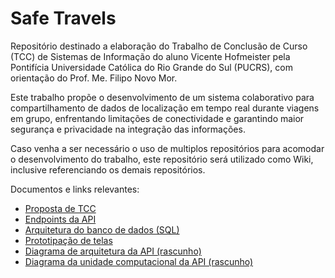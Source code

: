 # Safe Travels

Repositório destinado a elaboração do Trabalho de Conclusão de Curso (TCC) de Sistemas de Informação do aluno Vicente Hofmeister pela Pontifícia Universidade Católica do Rio Grande do Sul (PUCRS), com orientação do Prof. Me. Filipo Novo Mor.

Este trabalho propõe o desenvolvimento de um sistema colaborativo para compartilhamento de dados de localização em tempo real durante viagens em grupo, enfrentando limitações de conectividade e garantindo maior segurança e privacidade na integração das informações.

Caso venha a ser necessário o uso de multiplos repositórios para acomodar o desenvolvimento do trabalho, este repositório será utilizado como Wiki, inclusive referenciando os demais repositórios.

Documentos e links relevantes:

- [Proposta de TCC](docs/Proposta_TCC_Vicente_Hofmeister.pdf)
- [Endpoints da API](docs/api/swagger.yml)
- [Arquitetura do banco de dados (SQL)](docs/database/sql_database_model.dbml)
- [Prototipação de telas](https://www.figma.com/files/team/1549549302352139474/project/452815529/Team-project?fuid=1141497352854255981)
- [Diagrama de arquitetura da API (rascunho)](docs/architecture/API_architecture_diagram-draft.jpg)
- [Diagrama da unidade computacional da API (rascunho)](docs/architecture/API_computational_unit_diagram-draft.jpg)
